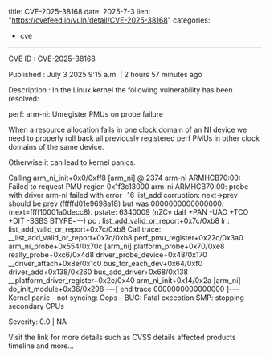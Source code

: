  
title: CVE-2025-38168
date: 2025-7-3
lien: "https://cvefeed.io/vuln/detail/CVE-2025-38168"
categories:
  - cve
---

CVE ID : CVE-2025-38168

Published :  July 3
2025
9:15 a.m. | 2 hours
57 minutes ago

Description : In the Linux kernel
the following vulnerability has been resolved:

perf: arm-ni: Unregister PMUs on probe failure

When a resource allocation fails in one clock domain of an NI device
we need to properly roll back all previously registered perf PMUs in
other clock domains of the same device.

Otherwise
it can lead to kernel panics.

Calling arm_ni_init+0x0/0xff8 [arm_ni] @ 2374
arm-ni ARMHCB70:00: Failed to request PMU region 0x1f3c13000
arm-ni ARMHCB70:00: probe with driver arm-ni failed with error -16
list_add corruption: next->prev should be prev (fffffd01e9698a18)
but was 0000000000000000. (next=ffff10001a0decc8).
pstate: 6340009 (nZCv daif +PAN -UAO +TCO +DIT -SSBS BTYPE=--)
pc : list_add_valid_or_report+0x7c/0xb8
lr : list_add_valid_or_report+0x7c/0xb8
Call trace:
 __list_add_valid_or_report+0x7c/0xb8
 perf_pmu_register+0x22c/0x3a0
 arm_ni_probe+0x554/0x70c [arm_ni]
 platform_probe+0x70/0xe8
 really_probe+0xc6/0x4d8
 driver_probe_device+0x48/0x170
 __driver_attach+0x8e/0x1c0
 bus_for_each_dev+0x64/0xf0
 driver_add+0x138/0x260
 bus_add_driver+0x68/0x138
 __platform_driver_register+0x2c/0x40
 arm_ni_init+0x14/0x2a [arm_ni]
 do_init_module+0x36/0x298
---[ end trace 0000000000000000 ]---
Kernel panic - not syncing: Oops - BUG: Fatal exception
SMP: stopping secondary CPUs

Severity: 0.0 | NA

Visit the link for more details
such as CVSS details
affected products
timeline
and more...
